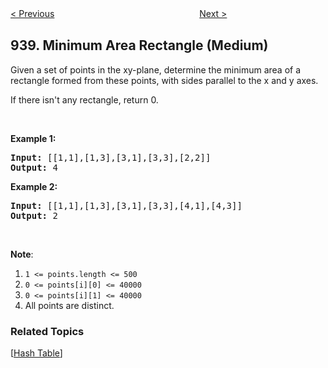 <!--|This file generated by command(leetcode description); DO NOT EDIT.    |-->
<!--+----------------------------------------------------------------------+-->
<!--|@author    openset <openset.wang@gmail.com>                           |-->
<!--|@link      https://github.com/openset                                 |-->
<!--|@home      https://github.com/openset/leetcode                        |-->
<!--+----------------------------------------------------------------------+-->

[< Previous](https://github.com/openset/leetcode/tree/master/problems/range-sum-of-bst "Range Sum of BST")
　　　　　　　　　　　　　　　　
[Next >](https://github.com/openset/leetcode/tree/master/problems/distinct-subsequences-ii "Distinct Subsequences II")

## 939. Minimum Area Rectangle (Medium)

<p>Given a set of points in the xy-plane, determine the minimum area of a rectangle formed from these points, with sides parallel to the x and y axes.</p>

<p>If there isn&#39;t any rectangle, return 0.</p>

<p>&nbsp;</p>

<div>
<p><strong>Example 1:</strong></p>

<pre>
<strong>Input: </strong><span id="example-input-1-1">[[1,1],[1,3],[3,1],[3,3],[2,2]]</span>
<strong>Output: </strong><span id="example-output-1">4</span>
</pre>

<div>
<p><strong>Example 2:</strong></p>

<pre>
<strong>Input: </strong><span id="example-input-2-1">[[1,1],[1,3],[3,1],[3,3],[4,1],[4,3]]</span>
<strong>Output: </strong><span id="example-output-2">2</span>
</pre>

<p>&nbsp;</p>

<p><strong>Note</strong>:</p>

<ol>
	<li><code>1 &lt;= points.length &lt;= 500</code></li>
	<li><code>0 &lt;=&nbsp;points[i][0] &lt;=&nbsp;40000</code></li>
	<li><code>0 &lt;=&nbsp;points[i][1] &lt;=&nbsp;40000</code></li>
	<li>All points are distinct.</li>
</ol>
</div>
</div>

### Related Topics
  [[Hash Table](https://github.com/openset/leetcode/tree/master/tag/hash-table/README.md)]
